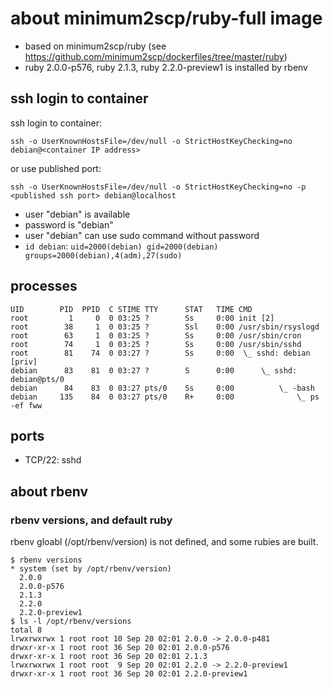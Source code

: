 # about minimum2scp/ruby-full image

 * based on minimum2scp/ruby (see https://github.com/minimum2scp/dockerfiles/tree/master/ruby)
 * ruby 2.0.0-p576, ruby 2.1.3, ruby 2.2.0-preview1 is installed by rbenv

## ssh login to container

ssh login to container:

```
ssh -o UserKnownHostsFile=/dev/null -o StrictHostKeyChecking=no debian@<container IP address>
```

or use published port:

```
ssh -o UserKnownHostsFile=/dev/null -o StrictHostKeyChecking=no -p <published ssh port> debian@localhost
```

 * user "debian" is available
 * password is "debian"
 * user "debian" can use sudo command without password
 * `id debian`: `uid=2000(debian) gid=2000(debian) groups=2000(debian),4(adm),27(sudo)`

## processes

```
UID        PID  PPID  C STIME TTY      STAT   TIME CMD
root         1     0  0 03:25 ?        Ss     0:00 init [2]  
root        38     1  0 03:25 ?        Ssl    0:00 /usr/sbin/rsyslogd
root        63     1  0 03:25 ?        Ss     0:00 /usr/sbin/cron
root        74     1  0 03:25 ?        Ss     0:00 /usr/sbin/sshd
root        81    74  0 03:27 ?        Ss     0:00  \_ sshd: debian [priv]
debian      83    81  0 03:27 ?        S      0:00      \_ sshd: debian@pts/0
debian      84    83  0 03:27 pts/0    Ss     0:00          \_ -bash
debian     135    84  0 03:27 pts/0    R+     0:00              \_ ps -ef fww
```

## ports

 * TCP/22: sshd

## about rbenv

### rbenv versions, and default ruby

rbenv gloabl (/opt/rbenv/version) is not defined, and some rubies are built.

```
$ rbenv versions
* system (set by /opt/rbenv/version)
  2.0.0
  2.0.0-p576
  2.1.3
  2.2.0
  2.2.0-preview1
$ ls -l /opt/rbenv/versions
total 8
lrwxrwxrwx 1 root root 10 Sep 20 02:01 2.0.0 -> 2.0.0-p481
drwxr-xr-x 1 root root 36 Sep 20 02:01 2.0.0-p576
drwxr-xr-x 1 root root 36 Sep 20 02:01 2.1.3
lrwxrwxrwx 1 root root  9 Sep 20 02:01 2.2.0 -> 2.2.0-preview1
drwxr-xr-x 1 root root 36 Sep 20 02:01 2.2.0-preview1
```


